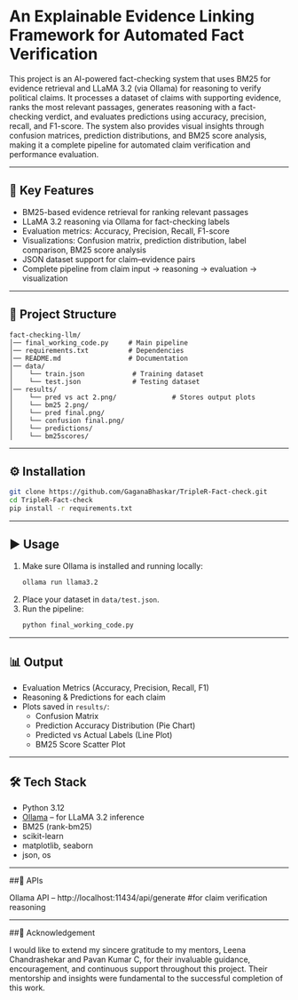 # An Explainable Evidence Linking Framework for Automated Fact Verification


This project is an AI-powered fact-checking system that uses BM25 for evidence retrieval and LLaMA 3.2 (via Ollama) for reasoning to verify political claims. It processes a dataset of claims with supporting evidence, ranks the most relevant passages, generates reasoning with a fact-checking verdict, and evaluates predictions using accuracy, precision, recall, and F1-score. The system also provides visual insights through confusion matrices, prediction distributions, and BM25 score analysis, making it a complete pipeline for automated claim verification and performance evaluation.

---

## 🔑 Key Features
- BM25-based evidence retrieval for ranking relevant passages  
- LLaMA 3.2 reasoning via Ollama for fact-checking labels  
- Evaluation metrics: Accuracy, Precision, Recall, F1-score  
- Visualizations: Confusion matrix, prediction distribution, label comparison, BM25 score analysis  
- JSON dataset support for claim–evidence pairs  
- Complete pipeline from claim input → reasoning → evaluation → visualization  

---

## 📂 Project Structure
```
fact-checking-llm/
│── final_working_code.py     # Main pipeline
│── requirements.txt          # Dependencies
│── README.md                 # Documentation
│── data/
│    └── train.json            # Training dataset
│    └── test.json             # Testing dataset
│── results/
│    └── pred vs act 2.png/              # Stores output plots
│    └── bm25 2.png/
│    └── pred final.png/
│    └── confusion final.png/
│    └── predictions/
│    └── bm25scores/
```

---

## ⚙️ Installation
```bash
git clone https://github.com/GaganaBhaskar/TripleR-Fact-check.git
cd TripleR-Fact-check
pip install -r requirements.txt
```

---

## ▶️ Usage
1. Make sure Ollama is installed and running locally:
   ```bash
   ollama run llama3.2
   ```
2. Place your dataset in `data/test.json`.
3. Run the pipeline:
   ```bash
   python final_working_code.py
   ```

---

## 📊 Output
- Evaluation Metrics (Accuracy, Precision, Recall, F1)  
- Reasoning & Predictions for each claim  
- Plots saved in `results/`:  
  - Confusion Matrix  
  - Prediction Accuracy Distribution (Pie Chart)  
  - Predicted vs Actual Labels (Line Plot)  
  - BM25 Score Scatter Plot  

---

## 🛠️ Tech Stack
- Python 3.12  
- [Ollama](https://ollama.ai/) – for LLaMA 3.2 inference  
- BM25 (rank-bm25)  
- scikit-learn  
- matplotlib, seaborn  
- json, os

---
##🔗 APIs

Ollama API – http://localhost:11434/api/generate    #for claim verification reasoning

---
##🙏 Acknowledgement

I would like to extend my sincere gratitude to my mentors, Leena Chandrashekar and Pavan Kumar C, for their invaluable guidance, encouragement, and continuous support throughout this project. Their mentorship and insights were fundamental to the successful completion of this work.
